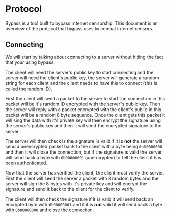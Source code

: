 # Protocol

Bypass is a tool built to bypass internet censorship. This document is an overview of the protocol that bypass uses to combat internet censors.

## Connecting

We will start by talking about connecting to a server without hiding the fact that your using bypass.

The client will need the server's public key to start connecting and the server will need the client's
public key, the server will generate a random string for each client and the client needs to have this to connect (this is called the random ID).

First the client will send a packet to the server to start the connection in this packet will be it's random ID encrypted with the server's public key.
Then the server will reply with a packet encrypted with the client's public in this packet will be a
random 8 byte sequence. Once the client gets this packet it will sing the data with it's private key will then encrypt the signature using the server's public key and then it will send the encrypted signature to the server.

The server will then check is the signature is valid if it is **not** the server will send a unencrypted packet back to the client with a byte being `0b00000000` and then it will close the connection, but if the
signature is valid the server will send back a byte with `0b00000001` (unencrypted) to tell the client it has been authenticated.

Now that the server has verified the client, the client must verify the server. First the client will send
the server a packet with 8 random bytes and the server will sign the 8 bytes with it's private key and
will encrypt the signature and send it back to the client for the client to verify.

The client will then check the signature if it is valid it will send back an encrypted byte with `0b00000001` and if it is **not** valid it will send back a byte with `0b00000000` and close the connection.
